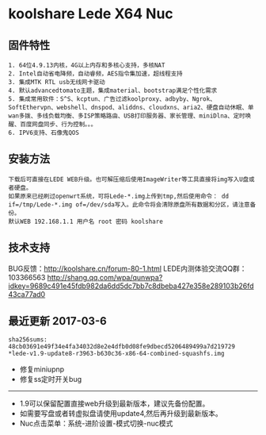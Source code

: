 koolshare Lede X64 Nuc  
===================================

## 固件特性

    1. 64位4.9.13内核，4G以上内存和多核心支持，多核NAT
    2. Intel自动省电降频，自动睿频，AES指令集加速，超线程支持
    3. 集成MTK RTL usb无线网卡驱动
    4. 默认advancedtomato主题，集成material、bootstrap满足个性化需求
    5. 集成常用软件：S^S、kcptun、广告过滤koolproxy、adbyby、Ngrok、SoftEthervpn、webshell、dnspod、aliddns、cloudxns、aria2、硬盘自动休眠、单wan多拨、多线负载均衡、多ISP策略路由、USB打印服务器、家长管理、miniDlna、定时唤醒、百度网盘同步、行为控制。。。
    6. IPV6支持、石像鬼QOS

## 安装方法

    下载后可直接在LEDE WEB升级。也可解压缩后使用ImageWriter等工具直接将img写入U盘或者硬盘。
    如果原来已经刷过openwrt系统，可将Lede-*.img上传到tmp,然后使用命令： dd if=/tmp/Lede-*.img of=/dev/sda写入。此命令将会清除原盘所有数据和分区，请注意备份。
    默认WEB 192.168.1.1 用户名 root 密码 koolshare
## 技术支持

BUG反馈：<http://koolshare.cn/forum-80-1.html>     LEDE内测体验交流QQ群：103366563 <http://shang.qq.com/wpa/qunwpa?idkey=9689c491e45fdb982da6dd5dc7bb7c8dbeba427e358e289103b26fd43ca77ad0>

## 最近更新 2017-03-6
    sha256sums:
    48cb03691e49f34e4fa34032d8e2e4dfb0d08fe9dbecd5206489499a7d219729 *lede-v1.9-update8-r3963-b630c36-x86-64-combined-squashfs.img

* 修复miniupnp
* 修复ss定时开关bug
----------------------------------
* 1.9可以保留配置直接web升级到最新版本，建议先备份配置。
* 如需要写盘或者转虚拟盘请使用update4,然后再升级到最新版本。
* Nuc点击菜单：系统-进阶设置-模式切换-nuc模式